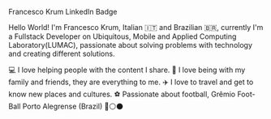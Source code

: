 Francesco Krum
LinkedIn Badge

Hello World! 
I'm Francesco Krum, Italian 🇮🇹 and Brazilian 🇧🇷, currently I'm a Fullstack Developer on Ubiquitous, Mobile and Applied Computing Laboratory(LUMAC), passionate about solving problems with technology and creating different solutions.

💻 I love helping people with the content I share.
🏡 I love being with my family and friends, they are everything to me.
✈️ I love to travel and get to know new places and cultures.
⚽ Passionate about football, Grêmio Foot-Ball Porto Alegrense (Brazil) 🔵⚪️⚫️
